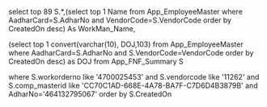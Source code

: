 
select top 89 S.*,(select top 1 Name from App_EmployeeMaster where AadharCard=S.AdharNo and 
VendorCode=S.VendorCode order by CreatedOn desc) As WorkMan_Name,

(select top 1 convert(varchar(10), DOJ,103) from App_EmployeeMaster where AadharCard=S.AdharNo
and S.VendorCode=VendorCode  order by CreatedOn desc) as DOJ from App_FNF_Summary S 

where S.workorderno like '4700025453' and S.vendorcode 
like '11262' and S.comp_masterid like 'CC70C1AD-668E-4A78-BA7F-C7D6D4B3879B' and AdharNo='464132795067' order by S.CreatedOn 

